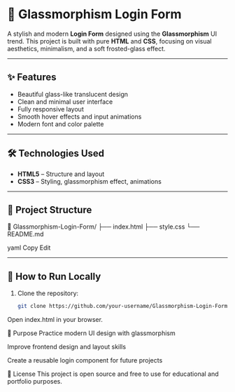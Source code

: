 # 🔐 Glassmorphism Login Form

A stylish and modern **Login Form** designed using the **Glassmorphism** UI trend. This project is built with pure **HTML** and **CSS**, focusing on visual aesthetics, minimalism, and a soft frosted-glass effect.

---

## ✨ Features

- Beautiful glass-like translucent design  
- Clean and minimal user interface  
- Fully responsive layout  
- Smooth hover effects and input animations  
- Modern font and color palette

---

## 🛠️ Technologies Used

- **HTML5** – Structure and layout  
- **CSS3** – Styling, glassmorphism effect, animations  

---

## 📁 Project Structure

📁 Glassmorphism-Login-Form/
├── index.html
├── style.css
└── README.md

yaml
Copy
Edit

---

## 🚀 How to Run Locally

1. Clone the repository:
   ```bash
   git clone https://github.com/your-username/Glassmorphism-Login-Form.git
Open index.html in your browser.

🎯 Purpose
Practice modern UI design with glassmorphism

Improve frontend design and layout skills

Create a reusable login component for future projects

📄 License
This project is open source and free to use for educational and portfolio purposes.
